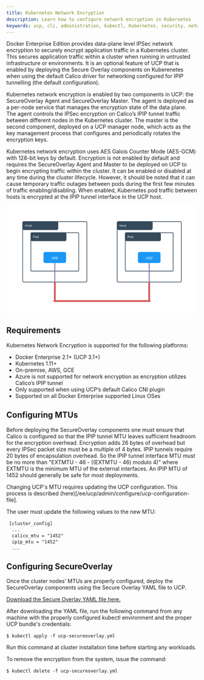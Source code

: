 ```yaml
---
title: Kubernetes Network Encryption
description: Learn how to configure network encryption in Kubernetes
keywords: ucp, cli, administration, kubectl, Kubernetes, security, network, ipsec, ipip, esp, calico
---
```


Docker Enterprise Edition provides data-plane level IPSec network encryption to securely encrypt application 
traffic in a Kubernetes cluster. This secures application traffic within a cluster when running in untrusted 
infrastructure or environments. It is an optional feature of UCP that is enabled by deploying the Secure Overlay 
components on Kuberenetes when using the default Calico driver for networking configured for IPIP tunnelling 
(the default configuration).

Kubernetes network encryption is enabled by two components in UCP: the SecureOverlay Agent and SecureOverlay 
Master. The agent is deployed as a per-node service that manages the encryption state of the data plane. The 
agent controls the IPSec encryption on Calico’s IPIP tunnel traffic between different nodes in the Kubernetes 
cluster. The master is the second component, deployed on a UCP manager node, which acts as the key management 
process that configures and periodically rotates the encryption keys.

Kubernetes network encryption uses AES Galois Counter Mode (AES-GCM) with 128-bit keys by default. Encryption 
is not enabled by default and requires the SecureOverlay Agent and Master to be deployed on UCP to begin 
encrypting traffic within the cluster. It can be enabled or disabled at any time during the cluster lifecycle. 
However, it should be noted that it can cause temporary traffic outages between pods during the first few minutes 
of traffic enabling/disabling. When enabled, Kubernetes pod traffic between hosts is encrypted at the IPIP tunnel 
interface in the UCP host.

![Kubernetes Network Encryption](/ee/images/kubernetes-network-encryption.png)

## Requirements

Kubernetes Network Encryption is supported for the following platforms:
* Docker Enterprise 2.1+ (UCP 3.1+)
* Kubernetes 1.11+
* On-premise, AWS, GCE
* Azure is not supported for network encryption as encryption utilizes Calico’s IPIP tunnel
* Only supported when using UCP’s default Calico CNI plugin
* Supported on all Docker Enterprise supported Linux OSes

## Configuring MTUs

Before deploying the SecureOverlay components one must ensure that Calico is configured so that the IPIP tunnel 
MTU leaves sufficient headroom for the encryption overhead.   Encryption adds 26 bytes of overhead but every IPSec 
packet size must be a multiple of 4 bytes.  IPIP tunnels require 20 bytes of encapsulation overhead.  So the IPIP 
tunnel interface MTU must be no more than "EXTMTU - 46 - ((EXTMTU - 46) modulo 4)" where EXTMTU is the minimum MTU 
of the external interfaces.   An IPIP MTU of 1452 should generally be safe for most deployments. 

Changing UCP's MTU requires updating the UCP configuration.  This process is described (here)[/ee/ucp/admin/configure/ucp-configuration-file].  

The user must update the following values to the new MTU:

     [cluster_config]
      ...
      calico_mtu = "1452"
      ipip_mtu = "1452"
      ...
## Configuring SecureOverlay

Once the cluster nodes’ MTUs are properly configured, deploy the SecureOverlay components using the Secure Overlay YAML file to UCP.

[Download the Secure Overlay YAML file here.](ucp-secureoverlay.yml)

After downloading the YAML file, run the following command from any machine with the properly configured kubectl environment and the proper UCP bundle's credentials:

```
$ kubectl apply -f ucp-secureoverlay.yml
```

Run this command at cluster installation time before starting any workloads.

To remove the encryption from the system, issue the command:

```
$ kubectl delete -f ucp-secureoverlay.yml
```
